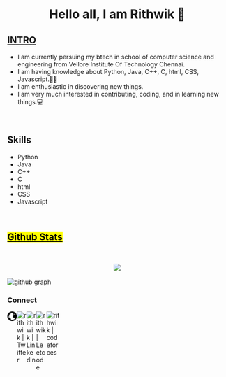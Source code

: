 <h1 align="center"> Hello all, I am Rithwik 👋</h1>
<h2><u>INTRO </u></h2>

- I am currently persuing my btech in school of computer science and engineering from Vellore Institute Of Technology Chennai.
- I am having knowledge about Python, Java, C++, C, html, CSS, Javascript.👨‍💻
- I am enthusiastic in discovering new things.
- I am very much interested in contributing, coding, and in learning new things.💻
<br>

<h2 align="left"> Skills </h2>

- Python
- Java
- C++
- C
- html
- CSS
- Javascript
<br>
<h2 align="left"> <mark><u>Github Stats </u></mark></h3>
<br/>  
<p align="center">
<a href="https://newgithub-readme-stats.vercel.app/api?username=rithwik03&show_icons=true&count_private=true&theme=merko">
  <img  src="https://newgithub-readme-stats.vercel.app/api?username=rithwik003&show_icons=true&count_private=true&theme=merko"  />
</a>

<br>

![github graph](https://activity-graph.herokuapp.com/graph?username=rithwik003&theme=react-dark)
<br/>

### Connect
[<img align="left" alt="rithwik" width="22px" src="https://raw.githubusercontent.com/iconic/open-iconic/master/svg/globe.svg" />][website]
[<img align="left" alt="rithwik | Twitter" width="22px" src="https://cdn.jsdelivr.net/npm/simple-icons@v3/icons/twitter.svg" />][twitter]
[<img align="left" alt="rithwik | LinkedIn" width="22px" src="https://cdn.jsdelivr.net/npm/simple-icons@v3/icons/linkedin.svg" />][linkedin]
[<img align="left" alt="rithwik | Leetcode" width="24px" src="https://cdn.jsdelivr.net/npm/simple-icons@v3/icons/leetcode.svg" />][Leetcode]
[<img align="left" alt="rithwik | codeforces" width="30px" src="https://cdn.jsdelivr.net/npm/simple-icons@v3/icons/geeksforgeeks.svg" />][GeeksforGeeks]

<br/>

[website]: https://rithwik003.github.io/portfolio.github.io/
[twitter]: https://twitter.com/AmaraneniRithw1
[linkedin]: https://www.linkedin.com/in/rithwik-amaraneni-6096b5217/
[Leetcode]: https://leetcode.com/rithwik003/
[GeeksforGeeks]: https://auth.geeksforgeeks.org/user/amaranenirithwik/
